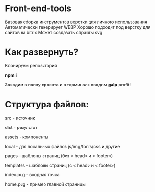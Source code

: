 # Front-end-tools

Базовая сборка инструментов верстки для личного использования
Автоматически генерирует WEBP
Хорошо подходит под верстку для сайтов на bitrix
Может создавать спрайты svg

# Как развернуть?

Клонируем репозиторий

**npm i**

Заходим в папку проекта и в терминале вводим **gulp**
profit!


# Структура файлов:

src - источник

dist - результат

assets - компоненты

local - для локальных файлов js/img/fonts/css и другие

pages - шаблоны страниц (без < head> и < footer>)

templates - шаблоны страниц (с < head> и < footer>)

index.pug - входная точка

home.pug - пример главной страницы
